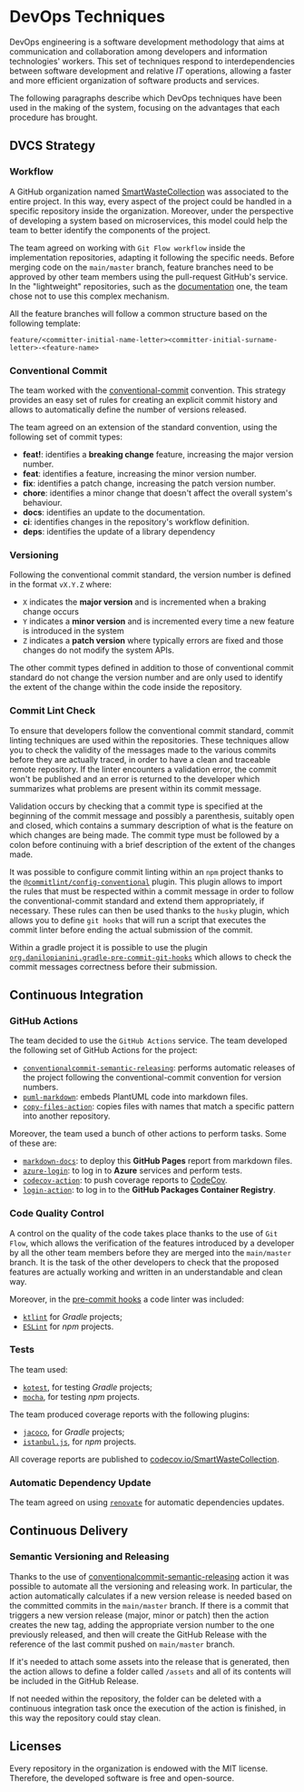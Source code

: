 # DevOps Techniques

DevOps engineering is a software development methodology that aims at communication and collaboration among developers and information technologies' workers. 
This set of techniques respond to interdependencies between software development and relative *IT* operations, allowing a faster and more efficient organization of software products and services.

The following paragraphs describe which DevOps techniques have been used in the making of the system, focusing on the advantages that each procedure has brought.

## DVCS Strategy
### Workflow
A GitHub organization named [SmartWasteCollection](https://github.com/SmartWasteCollection) was associated to the entire project. 
In this way, every aspect of the project could be handled in a specific repository inside the organization.
Moreover, under the perspective of developing a system based on microservices, this model could help the team to better identify the components of the project. 

The team agreed on working with `Git Flow workflow` inside the implementation repositories, adapting it following the specific needs. 
Before merging code on the ```main/master``` branch, feature branches need to be approved by other team members using the pull-request GitHub's service. In the "lightweight" repositories, such as the [documentation](https://github.com/SmartWasteCollection/documentation) one, the team chose not to use this complex mechanism. 

All the feature branches will follow a common structure based on the following template:
```
feature/<committer-initial-name-letter><committer-initial-surname-letter>-<feature-name>
```

### Conventional Commit
The team worked with the [conventional-commit](https://www.conventionalcommits.org/en/v1.0.0/) convention. 
This strategy provides an easy set of rules for creating an explicit commit history and allows to automatically define the number of versions released.

The team agreed on an extension of the standard convention, using the following set of commit types:

* **feat!**: identifies a **breaking change** feature, increasing the major version number.
* **feat**: identifies a feature, increasing the minor version number.
* **fix**: identifies a patch change, increasing the patch version number.
* **chore**: identifies a minor change that doesn't affect the overall system's behaviour. 
* **docs**: identifies an update to the documentation.
* **ci**: identifies changes in the repository's workflow definition.
* **deps**: identifies the update of a library dependency

### Versioning
Following the conventional commit standard, the version number is defined in the format `vX.Y.Z` where:

- `X` indicates the **major version** and is incremented when a braking change occurs
- `Y` indicates a **minor version** and is incremented every time a new feature is introduced in the system 
- `Z` indicates a **patch version** where typically errors are fixed and those changes do not modify the system APIs.

The other commit types defined in addition to those of conventional commit standard do not change the version number and are only used to identify the extent of the change within the code inside the repository.

### Commit Lint Check
To ensure that developers follow the conventional commit standard, commit linting techniques are used within the repositories.
These techniques allow you to check the validity of the messages made to the various commits before they are actually traced, in order to have a clean and traceable remote repository.
If the linter encounters a validation error, the commit won't be published and an error is returned to the developer which summarizes what problems are present within its commit message.

Validation occurs by checking that a commit type is specified at the beginning of the commit message and possibly a parenthesis, suitably open and closed, which contains a summary description of what is the feature on which changes are being made. The commit type must be followed by a colon before continuing with a brief description of the extent of the changes made.

It was possible to configure commit linting within an `npm` project thanks to the [`@commitlint/config-conventional`](https://www.npmjs.com/package/@commitlint/config-conventional) plugin.
This plugin allows to import the rules that must be respected within a commit message in order to follow the conventional-commit standard and extend them appropriately, if necessary.
These rules can then be used thanks to the `husky` plugin, which allows you to define `git hooks` that will run a script that executes the commit linter before ending the actual submission of the commit.

Within a gradle project it is possible to use the plugin [`org.danilopianini.gradle-pre-commit-git-hooks`](https://github.com/DanySK/gradle-pre-commit-git-hooks) which allows to check the commit messages correctness before their submission.

## Continuous Integration
### GitHub Actions
The team decided to use the `GitHub Actions` service. The team developed the following set of GitHub Actions for the project:

* [`conventionalcommit-semantic-releasing`](https://github.com/anitvam/conventionalcommit-semantic-releasing): performs automatic releases of the project following the conventional-commit convention for version numbers.
* [`puml-markdown`](https://github.com/alessandro-marcantoni/puml-markdown): embeds PlantUML code into markdown files.
* [`copy-files-action`](https://github.com/SimoneRomagnoli/copy-files-action): copies files with names that match a specific pattern into another repository.

Moreover, the team used a bunch of other actions to perform tasks. Some of these are:

* [`markdown-docs`](https://github.com/ldeluigi/markdown-docs): to deploy this **GitHub Pages** report from markdown files.
* [`azure-login`](https://github.com/Azure/login): to log in to **Azure** services and perform tests.
* [`codecov-action`](https://github.com/codecov/codecov-action): to push coverage reports to [CodeCov](https://codecov.io).
* [`login-action`](https://github.com/docker/login-action): to log in to the **GitHub Packages Container Registry**.

### Code Quality Control
A control on the quality of the code takes place thanks to the use of `Git Flow`, which allows the verification of the features introduced by a developer by all the other team members before they are merged into the `main/master` branch.
It is the task of the other developers to check that the proposed features are actually working and written in an understandable and clean way.

Moreover, in the [pre-commit hooks](#commit-lint-check) a code linter was included:

* [`ktlint`](https://ktlint.github.io/#getting-started) for _Gradle_ projects;
* [`ESLint`](https://eslint.org/) for _npm_ projects.

### Tests

The team used:

* [`kotest`](https://kotest.io/), for testing _Gradle_ projects;
* [`mocha`](https://mochajs.org/), for testing _npm_ projects.

The team produced coverage reports with the following plugins:

* [`jacoco`](https://github.com/jacoco/jacoco), for _Gradle_ projects;
* [`istanbul.js`](https://istanbul.js.org/), for _npm_ projects.

All coverage reports are published to [codecov.io/SmartWasteCollection](https://app.codecov.io/gh/SmartWasteCollection).

### Automatic Dependency Update

The team agreed on using [`renovate`](https://github.com/renovatebot/renovate) for automatic dependencies updates.

## Continuous Delivery

### Semantic Versioning and Releasing
Thanks to the use of [conventionalcommit-semantic-releasing](https://github.com/anitvam/conventionalcommit-semantic-releasing) action it was possible to automate all the versioning and releasing work. 
In particular, the action automatically calculates if a new version release is needed based on the committed commits in the `main/master` branch. If there is a commit that triggers a new version release (major, minor or patch) then the action creates the new tag, adding the appropriate version number to the one previously released, and then will create the GitHub Release with the reference of the last commit pushed on `main/master` branch.

If it's needed to attach some assets into the release that is generated, then the action allows to define a folder called `/assets` and all of its contents will be included in the GitHub Release.

If not needed within the repository, the folder can be deleted with a continuous integration task once the execution of the action is finished, in this way the repository could stay clean.

## Licenses
Every repository in the organization is endowed with the MIT license. Therefore, the developed software is free and open-source.
